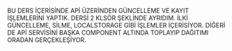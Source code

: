 BU DERS İÇERİSİNDE APİ ÜZERİNDEN GÜNCELLEME VE KAYIT İŞLEMLERİNİ YAPTIK.
DERSİ 2 KLSÖR ŞEKLİNDE AYRIDIM. İLKİ GÜNCELLEME, SİLME, LOCALSTORAGE GİBİ İŞLEMLER İÇERİSİYOR. DİĞERİ DE APİ SERVİSİNİ BAŞKA COMPONENT ALTINDA TOPLAYIP DAĞITIMI ORADAN GERÇEKLEŞİYOR.
